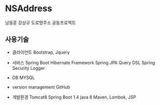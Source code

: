 # NSAddress
남동훈 강상규 도로명주소 공동프로젝트

## 사용기술

- 클라이언트
  Bootstrap, Jquery

- 서비스
  Spring Boot
  Hibernate Framework
  Spring JPA
  Query DSL
  Spring Security
  Logger

- DB
  MYSQL

- version management
  GitHub

- 개발환경
  Tomcat8
  Spring Boot 1.4
  java 8
  Maven, Lombok, JSP
